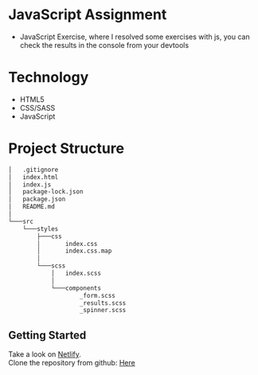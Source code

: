 # JavaScript Assignment

* JavaScript Exercise, where I resolved some exercises with js, you can check the results in the console from your devtools

# Technology
 - HTML5
 - CSS/SASS
 - JavaScript

# Project Structure
``` bash 
│   .gitignore
│   index.html
│   index.js
│   package-lock.json
│   package.json
│   README.md
│
└───src
    └───styles
        ├───css
        │       index.css
        │       index.css.map
        │
        └───scss
            │   index.scss
            │
            └───components
                    _form.scss
                    _results.scss
                    _spinner.scss
```
## Getting Started
Take a look on [Netlify](https://animated-gecko-39efcd.netlify.app/).<br>
Clone the repository from github: [Here](https://github.com/DanielMM161/fs13-JavaScript/archive/refs/heads/main.zip) 

